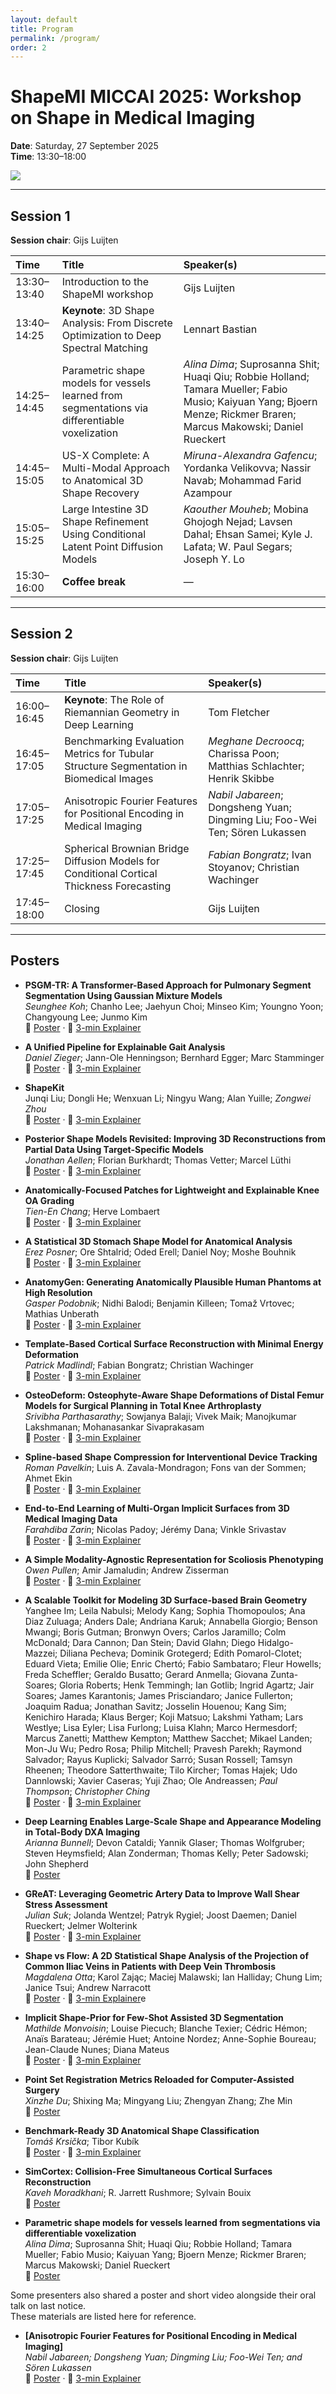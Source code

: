```yaml
---
layout: default
title: Program
permalink: /program/
order: 2
---
```

# ShapeMI MICCAI 2025: Workshop on Shape in Medical Imaging

**Date**: Saturday, 27 September 2025  
**Time**: 13:30–18:00  

![](../images/miccaischedule.png)

---

## Session 1
**Session chair**: Gijs Luijten

| Time         | Title                                                                                                           | Speaker(s) |
|:-------------|:----------------------------------------------------------------------------------------------------------------|:-----------|
| 13:30–13:40  | Introduction to the ShapeMI workshop                                                                            | Gijs Luijten |
| 13:40–14:25  | **Keynote**: 3D Shape Analysis: From Discrete Optimization to Deep Spectral Matching                           | Lennart Bastian |
| 14:25–14:45  | Parametric shape models for vessels learned from segmentations via differentiable voxelization                  | *Alina Dima*; Suprosanna Shit; Huaqi Qiu; Robbie Holland; Tamara Mueller; Fabio Musio; Kaiyuan Yang; Bjoern Menze; Rickmer Braren; Marcus Makowski; Daniel Rueckert |
| 14:45–15:05  | US-X Complete: A Multi-Modal Approach to Anatomical 3D Shape Recovery                                           | *Miruna-Alexandra Gafencu*; Yordanka Velikovva; Nassir Navab; Mohammad Farid Azampour |
| 15:05–15:25  | Large Intestine 3D Shape Refinement Using Conditional Latent Point Diffusion Models                             | *Kaouther Mouheb*; Mobina Ghojogh Nejad; Lavsen Dahal; Ehsan Samei; Kyle J. Lafata; W. Paul Segars; Joseph Y. Lo |
| 15:30–16:00  | **Coffee break**                                                                                                | — |

---

## Session 2
**Session chair**: Gijs Luijten

| Time         | Title                                                                                                           | Speaker(s) |
|:-------------|:----------------------------------------------------------------------------------------------------------------|:-----------|
| 16:00–16:45  | **Keynote**: The Role of Riemannian Geometry in Deep Learning                                                   | Tom Fletcher |
| 16:45–17:05  | Benchmarking Evaluation Metrics for Tubular Structure Segmentation in Biomedical Images                         | *Meghane Decroocq*; Charissa Poon; Matthias Schlachter; Henrik Skibbe |
| 17:05–17:25  | Anisotropic Fourier Features for Positional Encoding in Medical Imaging                                         | *Nabil Jabareen*; Dongsheng Yuan; Dingming Liu; Foo-Wei Ten; Sören Lukassen |
| 17:25–17:45  | Spherical Brownian Bridge Diffusion Models for Conditional Cortical Thickness Forecasting                       | *Fabian Bongratz*; Ivan Stoyanov; Christian Wachinger |
| 17:45–18:00  | Closing                                                                                                         | Gijs Luijten |

---

## Posters

* **PSGM-TR: A Transformer-Based Approach for Pulmonary Segment Segmentation Using Gaussian Mixture Models**  
  *Seunghee Koh*; Chanho Lee; Jaehyun Choi; Minseo Kim; Youngno Yoon; Changyoung Lee; Junmo Kim  
  📄 [Poster](https://drive.google.com/file/d/1GWW49kRImtV5Tz1_9sJuhzL4v-SUqric/view?usp=drive_link) · 🎥 [3-min Explainer](https://drive.google.com/file/d/1Uxjw56qsLqgsyBuM-sWd4whQQAhCxjKA/view?usp=drive_link)

* **A Unified Pipeline for Explainable Gait Analysis**  
  *Daniel Zieger*; Jann-Ole Henningson; Bernhard Egger; Marc Stamminger  
  📄 [Poster](https://drive.google.com/file/d/1O6X3hmwTIOeILkPWQ8NSp4rkA7jx8a-R/view?usp=drive_link) · 🎥 [3-min Explainer](https://drive.google.com/file/d/1EF3Qq9ZZclU6DqKmwa4PpbKSFJ_N4UK8/view?usp=drive_link)

* **ShapeKit**  
  Junqi Liu; Dongli He; Wenxuan Li; Ningyu Wang; Alan Yuille; *Zongwei Zhou*  
  📄 [Poster](https://drive.google.com/file/d/141XhJfpUMdTmd3clc9hZbinW1tvyZxPV/view?usp=drive_link) · 🎥 [3-min Explainer](https://drive.google.com/file/d/1Kgf3AZWyZUiHBqbHAUJ8QmSb1LL28W4W/view?usp=drive_link)

* **Posterior Shape Models Revisited: Improving 3D Reconstructions from Partial Data Using Target-Specific Models**  
  *Jonathan Aellen*; Florian Burkhardt; Thomas Vetter; Marcel Lüthi  
  📄 [Poster](https://drive.google.com/file/d/1hAKNF2857TPjlbEFH9zYg95oLkZqhdkX/view?usp=drive_link) · 🎥 [3-min Explainer](https://drive.google.com/file/d/11E-Aromli3mzWPIwwpQQIg58HeZHKgul/view?usp=drive_link)

* **Anatomically-Focused Patches for Lightweight and Explainable Knee OA Grading**  
  *Tien-En Chang*; Herve Lombaert  
  📄 [Poster](https://drive.google.com/file/d/1PAkztFKjC9AUdmyCeJWU1iQzFDYTcCHz/view?usp=drive_link) · 🎥 [3-min Explainer](https://drive.google.com/file/d/1prF1bniU--easwR5xN8mtj5xQv8Mko9O/view?usp=drive_link)

* **A Statistical 3D Stomach Shape Model for Anatomical Analysis**  
  *Erez Posner*; Ore Shtalrid; Oded Erell; Daniel Noy; Moshe Bouhnik  
  📄 [Poster](https://drive.google.com/file/d/1aoHtBo7Mp04k_m4cnZPst_sWt10Qw9Dg/view?usp=drive_link) · 🎥 [3-min Explainer](https://drive.google.com/file/d/109UHoHqW4vfTYOrORlqt0KQTIFjSfK1J/view?usp=drive_link)

* **AnatomyGen: Generating Anatomically Plausible Human Phantoms at High Resolution**  
  *Gasper Podobnik*; Nidhi Balodi; Benjamin Killeen; Tomaž Vrtovec; Mathias Unberath  
  📄 [Poster](https://drive.google.com/file/d/1sQp80f4R-sRiXh-9SnGsxKix9BSEVfEH/view?usp=drive_link) · 🎥 [3-min Explainer](https://drive.google.com/file/d/1Ak50tMgIV4dp2HTOKrwHXabti4gjcDHB/view?usp=drive_link)

* **Template-Based Cortical Surface Reconstruction with Minimal Energy Deformation**  
  *Patrick Madlindl*; Fabian Bongratz; Christian Wachinger  
  📄 [Poster](https://drive.google.com/file/d/12z1e38Zf89lHDJGD2s97xyzP1gOBygCj/view?usp=drive_link) · 🎥 [3-min Explainer](https://drive.google.com/file/d/1baotZun22hmdXCcEenHgDSdkNs_u6qwX/view?usp=drive_link)

* **OsteoDeform: Osteophyte-Aware Shape Deformations of Distal Femur Models for Surgical Planning in Total Knee Arthroplasty**  
  *Srivibha Parthasarathy*; Sowjanya Balaji; Vivek Maik; Manojkumar Lakshmanan; Mohanasankar Sivaprakasam  
  📄 [Poster](https://drive.google.com/file/d/1aJA9x6rsVUF1Wy7L_j78oee7_HdrP-al/view?usp=drive_link) · 🎥 [3-min Explainer](https://drive.google.com/file/d/1JTbRKjUio7vpXrywnN39fALVipuZTzO-/view?usp=drive_link)

* **Spline-based Shape Compression for Interventional Device Tracking**  
  *Roman Pavelkin*; Luis A. Zavala-Mondragon; Fons van der Sommen; Ahmet Ekin  
  📄 [Poster](https://drive.google.com/file/d/1f04fLZxTdeS43hPRkLw6KGiH7Nh_bmTa/view?usp=drive_link) · 🎥 [3-min Explainer](https://drive.google.com/file/d/1JTbRKjUio7vpXrywnN39fALVipuZTzO-/view?usp=drive_link)

* **End-to-End Learning of Multi-Organ Implicit Surfaces from 3D Medical Imaging Data**  
  *Farahdiba Zarin*; Nicolas Padoy; Jérémy Dana; Vinkle Srivastav  
  📄 [Poster](https://drive.google.com/file/d/1tHe2cPVVeTCvpA7x5kdfIGqhEIxa-XTC/view?usp=drive_link) · 🎥 [3-min Explainer](https://drive.google.com/file/d/1jLsA8U2UIHatufZD7b-Pco1YU2iQbcD7/view?usp=drive_link)

* **A Simple Modality-Agnostic Representation for Scoliosis Phenotyping**  
  *Owen Pullen*; Amir Jamaludin; Andrew Zisserman  
  📄 [Poster](https://drive.google.com/file/d/1M9lWk8xu2qUuIiIXi20GKlUJb_EZIHog/view?usp=drive_link) · 🎥 [3-min Explainer](https://drive.google.com/file/d/1bf41dblBOryRTC8PtymBut1ql0aVXJ3a/view?usp=drive_link)

* **A Scalable Toolkit for Modeling 3D Surface-based Brain Geometry**  
  Yanghee Im; Leila Nabulsi; Melody Kang; Sophia Thomopoulos; Ana Diaz Zuluaga; Anders Dale; Andriana Karuk; Annabella Giorgio; Benson Mwangi; Boris Gutman; Bronwyn Overs; Carlos Jaramillo; Colm McDonald; Dara Cannon; Dan Stein; David Glahn; Diego Hidalgo-Mazzei; Diliana Pecheva; Dominik Grotegerd; Edith Pomarol-Clotet; Eduard Vieta; Emilie Olie; Enric Chertó; Fabio Sambataro; Fleur Howells; Freda Scheffler; Geraldo Busatto; Gerard Anmella; Giovana Zunta-Soares; Gloria Roberts; Henk Temmingh; Ian Gotlib; Ingrid Agartz; Jair Soares; James Karantonis; James Prisciandaro; Janice Fullerton; Joaquim Radua; Jonathan Savitz; Josselin Houenou; Kang Sim; Kenichiro Harada; Klaus Berger; Koji Matsuo; Lakshmi Yatham; Lars Westlye; Lisa Eyler; Lisa Furlong; Luisa Klahn; Marco Hermesdorf; Marcus Zanetti; Matthew Kempton; Matthew Sacchet; Mikael Landen; Mon-Ju Wu; Pedro Rosa; Philip Mitchell; Pravesh Parekh; Raymond Salvador; Rayus Kuplicki; Salvador Sarró; Susan Rossell; Tamsyn Rheenen; Theodore Satterthwaite; Tilo Kircher; Tomas Hajek; Udo Dannlowski; Xavier Caseras; Yuji Zhao; Ole Andreassen; *Paul Thompson*; *Christopher Ching*  
  📄 [Poster](https://drive.google.com/file/d/1Z3yBibD3Nmojov_p6g4ua1l3i0P6vnU-/view?usp=drive_link) · 🎥 [3-min Explainer](https://drive.google.com/file/d/15GhS-A_en0Uzxo0GfjInQuoXyTifr8-d/view?usp=drive_link)

* **Deep Learning Enables Large-Scale Shape and Appearance Modeling in Total-Body DXA Imaging**  
  *Arianna Bunnell*; Devon Cataldi; Yannik Glaser; Thomas Wolfgruber; Steven Heymsfield; Alan Zonderman; Thomas Kelly; Peter Sadowski; John Shepherd  
  📄 [Poster](https://drive.google.com/file/d/1cSWXPIhqZehNBDudp0TVo0xuid_XDyhc/view?usp=drive_link) 

* **GReAT: Leveraging Geometric Artery Data to Improve Wall Shear Stress Assessment**  
  *Julian Suk*; Jolanda Wentzel; Patryk Rygiel; Joost Daemen; Daniel Rueckert; Jelmer Wolterink  
  📄 [Poster](PASTE-DRIVE-LINK) · 🎥 [3-min Explainer](https://drive.google.com/file/d/1FjLQNUp7Ot-34SUX7rSsD7UPsZTKtJ_Q/view?usp=drive_link)

* **Shape vs Flow: A 2D Statistical Shape Analysis of the Projection of Common Iliac Veins in Patients with Deep Vein Thrombosis**  
  *Magdalena Otta*; Karol Zając; Maciej Malawski; Ian Halliday; Chung Lim; Janice Tsui; Andrew Narracott  
  📄 [Poster](https://drive.google.com/file/d/1AwbXHDEvND1xoahLYuoQlVYcx72Kgtgy/view?usp=drive_link) · 🎥 [3-min Explainer](https://drive.google.com/file/d/1amU_9-ABZFRLJ_GsGq_9BayEQbC0K482/view?usp=drive_link)e

* **Implicit Shape-Prior for Few-Shot Assisted 3D Segmentation**  
  *Mathilde Monvoisin*; Louise Piecuch; Blanche Texier; Cédric Hémon; Anaïs Barateau; Jérémie Huet; Antoine Nordez; Anne-Sophie Boureau; Jean-Claude Nunes; Diana Mateus  
  📄 [Poster](https://drive.google.com/file/d/1ywKMayhVSjMSzlGeHQt-TXeQb-q7eCCU/view?usp=drive_link) · 🎥 [3-min Explainer](https://drive.google.com/file/d/1oQ_Zfa1YP9F3hn-1C6keLLsav7VC5AqH/view?usp=drive_link)

* **Point Set Registration Metrics Reloaded for Computer-Assisted Surgery**  
  *Xinzhe Du*; Shixing Ma; Mingyang Liu; Zhengyan Zhang; Zhe Min  
  📄 [Poster](https://drive.google.com/file/d/1AmjfVPEUl3uXU93YbJiKrWky6EmhPmrB/view?usp=drive_link) 

* **Benchmark-Ready 3D Anatomical Shape Classification**  
  *Tomáš Krsička*; Tibor Kubík  
  📄 [Poster](https://drive.google.com/file/d/1HZtZW_aCCC1z2GtjKMUcqGXAmJAfQ_US/view?usp=drive_link) · 🎥 [3-min Explainer](https://drive.google.com/file/d/1Y2P8Pn9rSUbkBnrBOitG7s6vECTV-4P6/view?usp=drive_link)

* **SimCortex: Collision-Free Simultaneous Cortical Surfaces Reconstruction**  
  *Kaveh Moradkhani*; R. Jarrett Rushmore; Sylvain Bouix  
  📄 [Poster](https://drive.google.com/file/d/19x2Kb5iIVYGme3tedPig5pSj77t43-mJ/view?usp=drive_link)

* **Parametric shape models for vessels learned from segmentations via differentiable voxelization**  
  *Alina Dima*; Suprosanna Shit; Huaqi Qiu; Robbie Holland; Tamara Mueller; Fabio Musio; Kaiyuan Yang; Bjoern Menze; Rickmer Braren; Marcus Makowski; Daniel Rueckert  
  📄 [Poster](https://drive.google.com/file/d/16PDovPDkWaDEMgrvSAZD4M_m_Q8BDWQY/view?usp=drive_link) 


Some presenters also shared a poster and short video alongside their oral talk on last notice.  
These materials are listed here for reference.

* **[Anisotropic Fourier Features for Positional Encoding in Medical Imaging]**  
  *Nabil Jabareen; Dongsheng Yuan; Dingming Liu; Foo-Wei Ten; and Sören Lukassen*  
  📄 [Poster](https://drive.google.com/file/d/1yy4d4vLQ_COCzyLK7A5CGs1T1JhdyrwK/view?usp=drive_link) · 🎥 [3-min Explainer](https://drive.google.com/file/d/12b0nrxYP1FSpvy6jA8vMccmv0EEaMQoB/view?usp=drive_link)

